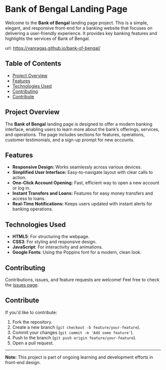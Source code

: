 # Bank of Bengal Landing Page

Welcome to the **Bank of Bengal** landing page project. This is a simple, elegant, and responsive front-end for a banking website that focuses on delivering a user-friendly experience. It provides key banking features and highlights the services of Bank of Bengal.

url: https://vanragas.github.io/bank-of-bengal/

## Table of Contents

- [Project Overview](#project-overview)
- [Features](#features)
- [Technologies Used](#technologies-used)
- [Contributing](#contributing)
- [Contribute](#contribute)

## Project Overview

The **Bank of Bengal** landing page is designed to offer a modern banking interface, enabling users to learn more about the bank’s offerings, services, and operations. The page includes sections for features, operations, customer testimonials, and a sign-up prompt for new accounts.

## Features

- **Responsive Design:** Works seamlessly across various devices.
- **Simplified User Interface:** Easy-to-navigate layout with clear calls to action.
- **One-Click Account Opening:** Fast, efficient way to open a new account or log in.
- **Instant Transfers and Loans:** Features for easy money transfers and access to loans.
- **Real-Time Notifications:** Keeps users updated with instant alerts for banking operations.

## Technologies Used

- **HTML5**: For structuring the webpage.
- **CSS3**: For styling and responsive design.
- **JavaScript**: For interactivity and animations.
- **Google Fonts**: Using the Poppins font for a modern, clean look.

## Contributing

Contributions, issues, and feature requests are welcome! Feel free to check the [issues page](https://github.com/vanragas/bank-of-bengal/issues).

## Contribute

If you'd like to contribute:

1. Fork the repository.
2. Create a new branch (`git checkout -b feature/your-feature`).
3. Commit your changes (`git commit -m 'Add some feature'`).
4. Push to the branch (`git push origin feature/your-feature`).
5. Open a pull request.

---

**Note:** This project is part of ongoing learning and development efforts in front-end design.
